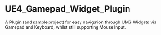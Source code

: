 # UE4_Gamepad_Widget_Plugin
A Plugin (and sample project) for easy navigation through UMG Widgets via Gamepad and Keyboard, whilst still supporting Mouse Input.
